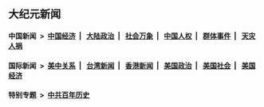 ## 大纪元新闻

#### 中国新闻 &nbsp;>&nbsp; [中国经济](indexes/ncid283/README.md?10190845) &nbsp;| &nbsp; [大陆政治](indexes/ncid277/README.md?10190845) &nbsp;| &nbsp; [社会万象](indexes/ncid282/README.md?10190845) &nbsp;| &nbsp; [中国人权](indexes/ncid278/README.md?10190845) &nbsp;| &nbsp; [群体事件](indexes/ncid279/README.md?10190845) &nbsp;| &nbsp; [天灾人祸](indexes/ncid280/README.md?10190845)

#### 国际新闻 &nbsp;>&nbsp; [美中关系](indexes/nf1412576/README.md?10190845) &nbsp;| &nbsp; [台湾新闻](indexes/ncid1349361/README.md?10190845) &nbsp;| &nbsp; [香港新闻](indexes/ncid1349362/README.md?10190845) &nbsp;| &nbsp; [美国政治](indexes/ncid1078159/README.md?10190845) &nbsp;| &nbsp; [美国社会](indexes/ncid1078160/README.md?10190845) &nbsp;| &nbsp; [美国经济](indexes/ncid1078158/README.md?10190845)

#### 特别专题 &nbsp;>&nbsp; [中共百年历史](https://github.com/easy2view/epoch-special/blob/master/README.md?10190845)  
